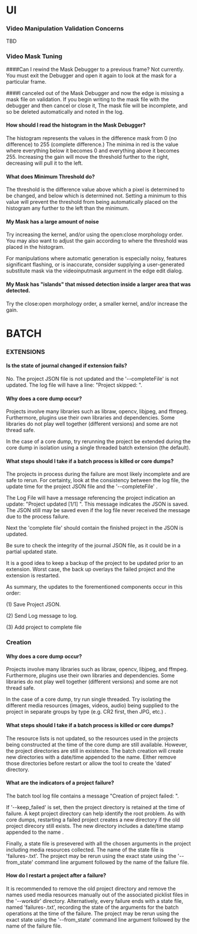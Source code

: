 # UI

### Video Manipulation Validation Concerns

TBD

### Video Mask Tuning

####Can I rewind the Mask Debugger to a previous frame?
Not currently. You must exit the Debugger and open it again to look at the mask for a particular frame.

####I canceled out of the Mask Debugger and now the edge is missing a mask file on validation.
If you begin writing to the mask file with the debugger and then cancel or close it, The mask file will be incomplete, 
and so be deleted automatically and noted in the log.

#### How should I read the histogram in the Mask Debugger?

The histogram represents the values in the difference mask from 0 (no difference) to 255 (complete difference.)
The minima in red is the value where everything below it becomes 0 and everything above it becomes 255.
Increasing the gain will move the threshold further to the right, decreasing will pull it to the left.

#### What does Minimum Threshold do?

The threshold is the difference value above which a pixel is determined to be changed, and below which is determined not.
Setting a minimum to this value will prevent the threshold from being automatically placed on the histogram
 any further to the left than the minimum.

#### My Mask has a large amount of noise

Try increasing the kernel, and/or using the open:close morphology order.
You may also want to adjust the gain according to where the threshold was placed in the histogram. 

For manipulations where automatic generation is especially noisy, features significant flashing, or is inaccurate,
consider supplying a user-generated substitute mask via the videoinputmask argument in the edge edit dialog.

#### My Mask has "islands" that missed detection inside a larger area that was detected.

Try the close:open morphology order, a smaller kernel, and/or increase the gain.

# BATCH

### EXTENSIONS

#### Is the state of journal changed if extension fails?

No.  The project JSON file is not updated and the '--completeFile'  is not updated. The log file will have a line: "Project skipped: <projectname>".

#### Why does a core dump occur?

Projects involve many libraries such as libraw, opencv, libjpeg, and ffmpeg. Furthermore, plugins use their own libraries and dependencies.  Some libraries do not play well together (different versions) and some are not thread safe.  

In the case of a core dump, try rerunning the project be extended during the core dump in isolation using a single threaded batch extension (the default).

#### What steps should I take if a batch process is killed or core dumps?

The projects in process during the failure are most likely incomplete and are safe to rerun.  For certainty, look at the consistency between the log file, the update time for the project JSON file and the  '--completeFile' .  

The Log File will have a message referencing the project indication an update: "Project updated [1/1] <projectname>".  This message indicates the JSON is saved.  The JSON still may be saved even if the log file never received the message due to the process failure.

Next the 'complete file' should contain the finished project in the JSON is updated.  

Be sure to check the integrity of the journal JSON file, as it could be in a partial updated state.

It is a good idea to keep a backup of the project to be updated prior to an extension.  Worst case, the back up overlays the failed project and the extension is restarted.

As summary, the updates to the forementioned components occur in this order:

(1) Save Project JSON.

(2) Send Log message to log.

(3) Add project to complete file

### Creation

#### Why does a core dump occur?

Projects involve many libraries such as libraw, opencv, libjpeg, and ffmpeg. Furthermore, plugins use their own libraries and dependencies.  Some libraries do not play well together (different versions) and some are not thread safe.  

In the case of a core dump, try run single threaded. Try isolating the different media resources (images, videos, audio) being supplied to the project in separate groups by type (e.g. CR2 first, then JPG, etc.) .

#### What steps should I take if a batch process is killed or core dumps?

The resource lists is not updated, so the resources used in the projects being constructed at the time of the core dump are still available.   However, the project directories are still in existence.  The batch creation will create new directories with a date/time appended to the name.  Either remove those directories before restart or allow the tool to create the 'dated' directory.

#### What are the indicators of a project failure?

The batch tool log file contains a message "Creation of project <projectname> failed: <reason>".  

If '--keep_failed' is set, then the project directory is retained at the time of failure.  A kept project directory can help identify the root problem. As with core dumps, restarting a failed project creates a new directory if the old project direcory still exists.  The new directory includes a date/time stamp appended to the name .

Finally, a state file is presevered with all the chosen arguments in the project including media resources collected.  The name of the state file is 'failures-<datetime>.txt'.  The project may be rerun using the exact state using the '--from_state' command line argument followed by the name of the failure file.

#### How do I restart a project after a failure?

It is recommended to remove the old project directory and remove the names used media resources manually out of the associated picklist files in the '--workdir' directory.  Alternatively, every failure ends with a state file, named 'failures-<datetime>.txt', recording the state of the arguments for the batch operations at the time of the failure.   The project may be rerun using the exact state using the '--from_state' command line argument followed by the name of the failure file.

